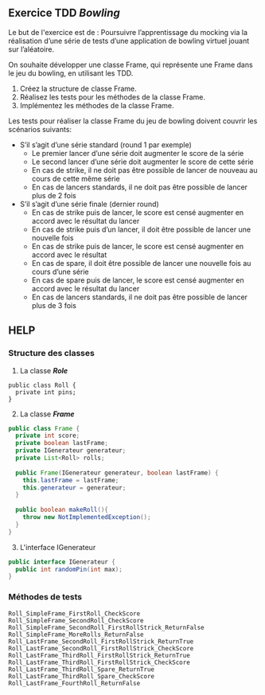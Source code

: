 ## Exercice TDD ***Bowling***

Le but de l'exercice est de :
Poursuivre l’apprentissage du mocking via la réalisation d’une série de tests d’une application de bowling virtuel jouant sur l’aléatoire.

On souhaite développer une classe Frame, qui représente une Frame dans le jeu du bowling, en utilisant les TDD.

1. Créez la structure de classe Frame.
2. Réalisez les tests pour les méthodes de la classe Frame.
3. Implémentez les méthodes de la classe Frame.

Les tests pour réaliser la classe Frame du jeu de bowling doivent couvrir les scénarios suivants:
- S’il s’agit d’une série standard (round 1 par exemple)
    - Le premier lancer d’une série doit augmenter le score de la série
    - Le second lancer d’une série doit augmenter le score de cette série
    - En cas de strike, il ne doit pas être possible de lancer de nouveau au cours de cette même série
    - En cas de lancers standards, il ne doit pas être possible de lancer plus de 2 fois
- S’il s’agit d’une série finale (dernier round)
    - En cas de strike puis de lancer, le score est censé augmenter en accord avec le résultat du lancer
    - En cas de strike puis d’un lancer, il doit être possible de lancer une nouvelle fois
    - En cas de strike puis de lancer, le score est censé augmenter en accord avec le résultat
    - En cas de spare, il doit être possible de lancer une nouvelle fois au cours d’une série
    - En cas de spare puis de lancer, le score est censé augmenter en accord avec le résultat du lancer
    - En cas de lancers standards, il ne doit pas être possible de lancer plus de 3 fois



## HELP

### Structure des classes
1. La classe ***Role***
```
public class Roll {
  private int pins;
}
```
2. La classe ***Frame***
```java
public class Frame {
  private int score;
  private boolean lastFrame;
  private IGenerateur generateur;
  private List<Roll> rolls;
  
  public Frame(IGenerateur generateur, boolean lastFrame) {
    this.lastFrame = lastFrame;
    this.generateur = generateur;
  }
  
  public boolean makeRoll(){
    throw new NotImplementedException();
  }
}
```
3. L'interface IGenerateur

```java
public interface IGenerateur {
  public int randomPin(int max);
}
```

### Méthodes de tests
```
Roll_SimpleFrame_FirstRoll_CheckScore
Roll_SimpleFrame_SecondRoll_CheckScore
Roll_SimpleFrame_SecondRoll_FirstRollStrick_ReturnFalse
Roll_SimpleFrame_MoreRolls_ReturnFalse
Roll_LastFrame_SecondRoll_FirstRollStrick_ReturnTrue
Roll_LastFrame_SecondRoll_FirstRollStrick_CheckScore
Roll_LastFrame_ThirdRoll_FirstRollStrick_ReturnTrue
Roll_LastFrame_ThirdRoll_FirstRollStrick_CheckScore
Roll_LastFrame_ThirdRoll_Spare_ReturnTrue
Roll_LastFrame_ThirdRoll_Spare_CheckScore
Roll_LastFrame_FourthRoll_ReturnFalse
```